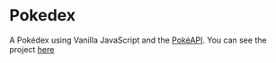 # Pokedex
A Pokédex using Vanilla JavaScript and the [PokéAPI](https://pokeapi.co/). You can see the project [here](https://jonathanpauluze.github.io/pokedex)

